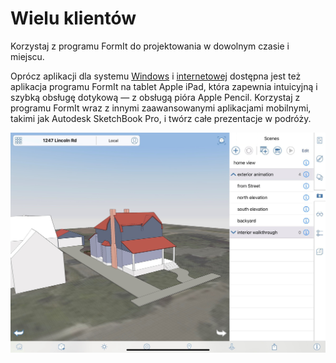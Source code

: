 # Wielu klientów

Korzystaj z programu FormIt do projektowania w dowolnym czasie i miejscu.

Oprócz aplikacji dla systemu [Windows](https://formit.autodesk.com/download) i [internetowej](https://formit.autodesk.com/app) dostępna jest też aplikacja programu FormIt na tablet Apple iPad, która zapewnia intuicyjną i szybką obsługę dotykową — z obsługą pióra Apple Pencil. Korzystaj z programu FormIt wraz z innymi zaawansowanymi aplikacjami mobilnymi, takimi jak Autodesk SketchBook Pro, i twórz całe prezentacje w podróży.

![FormIt na tablecie Apple iPad](<../.gitbook/assets/ipad scenes (1).png>)
